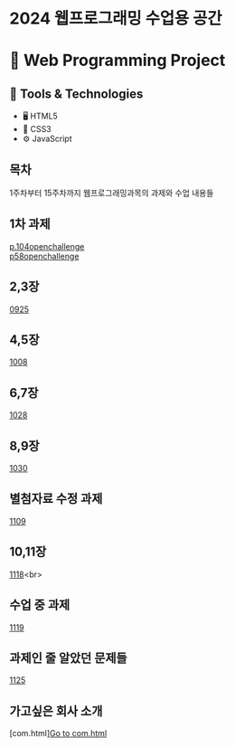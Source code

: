 # 2024 웹프로그래밍 수업용 공간
# 🌟 Web Programming Project
## 🧰 Tools & Technologies
- 🖥️ HTML5
- 🎨 CSS3
- ⚙️ JavaScript

## 목차
1주차부터 15주차까지 웹프로그래밍과목의 과제와 수업 내용들
## 1차 과제
[p.104openchallenge](http://example.com/p.104openchallenge)<br>
[p58openchallenge](http://example.com/p58openchallenge)<br>

## 2,3장
[0925](http://example.com/0925)<br>
## 4,5장
[1008](http://example.com/1008)<br>
## 6,7장
[1028](http://example.com/1028)<br>
## 8,9장
[1030](http://example.com/1030)<br>
## 별첨자료 수정 과제
[1109](http://example.com/1109)<br>
## 10,11장 
[1118]([http://example.com/1118](https://donghyup.github.io/webpgm/com.html))<br>
## 수업 중 과제
[1119](http://example.com/1119)<br>
## 과제인 줄 알았던 문제들
[1125](http://example.com/1125)<br>
## 가고싶은 회사 소개
[com.html]<a href="com.html">Go to com.html</a>
